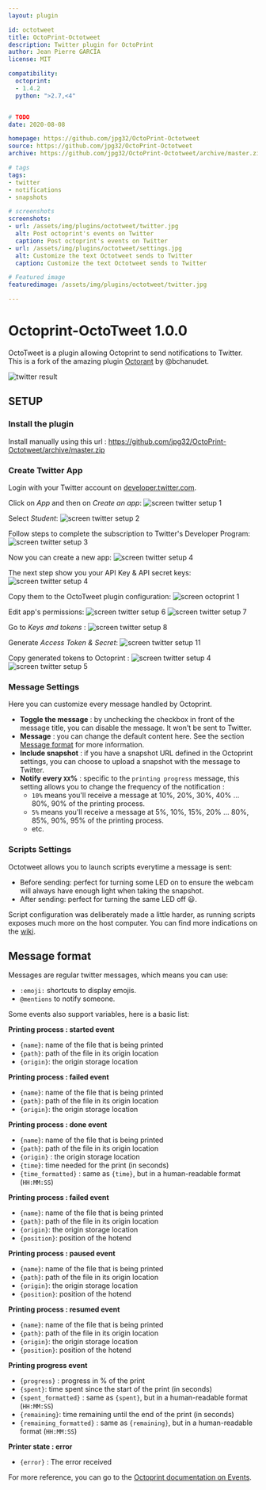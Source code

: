```yaml
---
layout: plugin

id: octotweet
title: OctoPrint-Octotweet
description: Twitter plugin for OctoPrint
author: Jean Pierre GARCIA
license: MIT

compatibility:
  octoprint:
  - 1.4.2
  python: ">2.7,<4"


# TODO
date: 2020-08-08

homepage: https://github.com/jpg32/OctoPrint-Octotweet
source: https://github.com/jpg32/OctoPrint-Octotweet
archive: https://github.com/jpg32/OctoPrint-Octotweet/archive/master.zip

# tags
tags:
- twitter
- notifications
- snapshots

# screenshots
screenshots:
- url: /assets/img/plugins/octotweet/twitter.jpg
  alt: Post octoprint's events on Twitter
  caption: Post octoprint's events on Twitter
- url: /assets/img/plugins/octotweet/settings.jpg
  alt: Customize the text Octotweet sends to Twitter
  caption: Customize the text Octotweet sends to Twitter

# Featured image
featuredimage: /assets/img/plugins/octotweet/twitter.jpg

---
```


# Octoprint-OctoTweet 1.0.0

OctoTweet is a plugin allowing Octoprint to send notifications to Twitter.
This is a fork of the amazing plugin [Octorant](https://plugins.octoprint.org/plugins/octorant/) by @bchanudet.

![twitter result](/assets/img/plugins/octotweet/twitter.jpg)


## SETUP
### Install the plugin
Install manually using this url :
https://github.com/jpg32/OctoPrint-Octotweet/archive/master.zip

### Create Twitter App
Login with your Twitter account on [developer.twitter.com](https://developer.twitter.com/en).

Click on *App* and then on *Create an app*:
![screen twitter setup 1](/assets/img/plugins/octotweet/twitter_setup_1.JPG)

Select *Student*:
![screen twitter setup 2](/assets/img/plugins/octotweet/twitter_setup_2.JPG)

Follow steps to complete the subscription to Twitter's Developer Program:
![screen twitter setup 3](/assets/img/plugins/octotweet/twitter_setup_3.JPG)

Now you can create a new app:
![screen twitter setup 4](/assets/img/plugins/octotweet/twitter_setup_4.JPG)

The next step show you your API Key & API secret keys:
![screen twitter setup 4](/assets/img/plugins/octotweet/twitter_setup_5.JPG)

Copy them to the OctoTweet plugin configuration:
![screen octoprint 1](/assets/img/plugins/octotweet//octoprint_1.JPG)

Edit app's permissions:
![screen twitter setup 6](/assets/img/plugins/octotweet/twitter_setup_6.JPG)
![screen twitter setup 7](/assets/img/plugins/octotweet/twitter_setup_7.JPG)

Go to *Keys and tokens* :
![screen twitter setup 8](/assets/img/plugins/octotweet/twitter_setup_8.JPG)

Generate *Access Token & Secret*:
![screen twitter setup 11](/assets/img/plugins/octotweet/twitter_setup_11.JPG)

Copy generated tokens to Octoprint :
![screen twitter setup 4](/assets/img/plugins/octotweet/twitter_setup_12.JPG)
![screen twitter setup 5](/assets/img/plugins/octotweet/octoprint_2.JPG)

### Message Settings

Here you can customize every message handled by Octoprint.

- **Toggle the message** : by unchecking the checkbox in front of the message title, you can disable the message. It won't be sent to Twitter.
- **Message** : you can change the default content here. See the section [Message format](#message-format) for more information.
- **Include snapshot** : if you have a snapshot URL defined in the Octoprint settings, you can choose to upload a snapshot with the message to Twitter.
- **Notify every `XX`%** : specific to the `printing progress` message, this setting allows you to change the frequency of the notification :
    - `10%` means you'll receive a message at 10%, 20%, 30%, 40% ... 80%, 90% of the printing process.
    - `5%` means you'll receive a message at 5%, 10%, 15%, 20% ... 80%, 85%, 90%, 95% of the printing process.
    - etc.

### Scripts Settings

Octotweet allows you to launch scripts everytime a message is sent:

- Before sending: perfect for turning some LED on to ensure the webcam will always have enough light when taking the snapshot.
- After sending: perfect for turning the same LED off :smiley:.

Script configuration was deliberately made a little harder, as running scripts exposes much more on the host computer. You can find more indications on the [wiki](https://github.com/bchanudet/OctoPrint-Octorant/wiki/Launching-scripts).

## Message format

Messages are regular twitter messages, which means you can use:
- `:emoji:` shortcuts to display emojis.
- `@mentions` to notify someone.

Some events also support variables, here is a basic list:

**Printing process : started event**
- `{name}`: name of the file that is being printed
- `{path}`: path of the file in its origin location
- `{origin}`: the origin storage location

**Printing process : failed event**
- `{name}`: name of the file that is being printed
- `{path}`: path of the file in its origin location
- `{origin}`: the origin storage location

**Printing process : done event**
- `{name}`: name of the file that is being printed
- `{path}`: path of the file in its origin location
- `{origin}` : the origin storage location
- `{time}`: time needed for the print (in seconds)
- `{time_formatted}` : same as `{time}`, but in a human-readable format (`HH:MM:SS`)

**Printing process : failed event**
- `{name}`: name of the file that is being printed
- `{path}`: path of the file in its origin location
- `{origin}`: the origin storage location
- `{position}`: position of the hotend

**Printing process : paused event**
- `{name}`: name of the file that is being printed
- `{path}`: path of the file in its origin location
- `{origin}`: the origin storage location
- `{position}`: position of the hotend

**Printing process : resumed event**
- `{name}`: name of the file that is being printed
- `{path}`: path of the file in its origin location
- `{origin}`: the origin storage location
- `{position}`: position of the hotend

**Printing progress event**
- `{progress}` : progress in % of the print
- `{spent}`: time spent since the start of the print (in seconds)
- `{spent_formatted}` : same as `{spent}`, but in a human-readable format (`HH:MM:SS`)
- `{remaining}`: time remaining until the end of the print (in seconds)
- `{remaining_formatted}` : same as `{remaining}`, but in a human-readable format (`HH:MM:SS`)

**Printer state : error**
- `{error}` : The error received

For more reference, you can go to the [Octoprint documentation on Events](http://docs.octoprint.org/en/master/events/index.html#sec-events-available-events).
